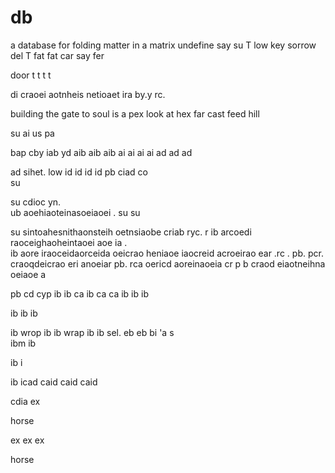 # db

a database
for folding matter in a matrix
undefine say su T low key sorrow del T fat fat 
car
say
fer

door t t 
t
t

di craoei aotnheis netioaet ira by.y rc. 

building the gate to soul is a pex look at hex
far cast
feed hill

su ai 
us pa 

bap cby 
iab yd 
aib aib aib ai ai ai ai ad 
ad ad 

ad sihet. 
low id id id id 
pb ciad co  
su

su cdioc yn.  
ub aoehiaoteinasoeiaoei . 
su
su 

su sintoahesnithaonsteih oetnsiaobe criab ryc. r 
ib arcoedi raoceighaoheintaoei aoe ia .  
ib aore iraoceidaorceida oeicrao heniaoe iaocreid acroeirao ear .rc .
 pb. pcr. craoqdeicrao eri anoeiar 
 pb. rca oericd aoreinaoeia cr p
 b craod eiaotneihna oeiaoe a  
 
 pb cd cyp 
 ib 
 ib ca 
 ib ca ca 
 ib
 ib
 ib
 
 ib
 ib
 ib
 
 ib wrop 
 ib 
 ib wrap
 ib
 ib sel. 
 eb
 eb bi 'a  s  
 ibm
 ib
 
 ib i  
 
 ib icad caid caid caid 
 
 cdia ex
 
 horse
 
 ex
 ex
 ex
 
 horse
